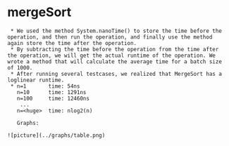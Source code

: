 # mergeSort

     * We used the method System.nanoTime() to store the time before the operation, and then run the operation, and finally use the method again store the time after the operation.
     * By subtracting the time before the operation from the time after the operation, we will get the actual runtime of the operation. We wrote a method that will calculate the average time for a batch size of 1000.
     * After running several testcases, we realized that MergeSort has a loglinear runtime.
     * n=1       time: 54ns
       n=10      time: 1291ns
       n=100     time: 12460ns
        ...
       n=<huge>  time: nlog2(n)
       
       Graphs:
       
    ![picture](../graphs/table.png)

